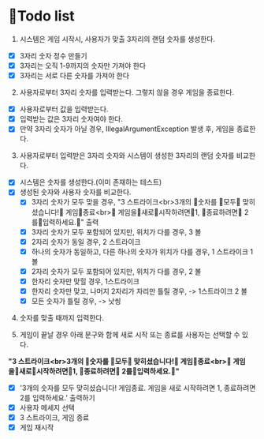 # 📜Todo list

1. 시스템은 게임 시작시, 사용자가 맞출 3자리의 랜덤 숫자를 생성한다.

- [X] 3자리 숫자 정수 만들기
- [X] 3자리는 오직 1-9까지의 숫자만 가져야 한다
- [X] 3자리는 서로 다른 숫자를 가져야 한다

2. 사용자로부터 3자리 숫자를 입력받는다. 그렇지 않을 경우 게임을 종료한다.

- [X] 사용자로부터 값을 입력받는다.
- [X] 입력받는 값은 3자리 숫자여야 한다.
- [X] 만약 3자리 숫자가 아닐 경우, IllegalArgumentException 발생 후, 게임을 종료한다.

3. 사용자로부터 입력받은 3자리 숫자와 시스템이 생성한 3자리의 랜덤 숫자를 비교한다.

- [X] 시스템은 숫자를 생성한다.(이미 존재하는 테스트)
- [X] 생성된 숫자와 사용자 숫자를 비교한다.
    - [X] 3자리 숫자가 모두 맞을 경우, "3 스트라이크\<br>3개의 숫자를 모두 맞히셨습니다! 게임종료\<br> 게임을새로시작하려면1, 종료하려면 2를입력하세요." 출력
    - [X] 3자리 숫자가 모두 포함되어 있지만, 위치가 다를 경우, 3 볼
    - [X] 2자리 숫자가  동일 경우, 2 스트라이크
    - [X] 하나의 숫자가 동일하고, 다른 하나의 숫자가 위치가 다를 경우, 1 스트라이크 1 볼
    - [X] 2자리 숫자가 모두 포함되어 있지만, 위치가 다를 경우, 2 볼
    - [X] 한자리 숫자만 맞힐 경우, 1스트라이크
    - [X] 한자리 숫자만 맞고, 나머지 2자리가 자리만 틀릴 경우, -> 1스트라이크 2 볼
    - [X] 모든 숫자가 틀릴 경우, -> 낫씽

4. 숫자를 맞출 때까지 입력한다.

5. 게임이 끝날 경우 아래 문구와 함께 새로 시작 또는 종료를 사용자는 선택할 수 있다.

**"3 스트라이크\<br>3개의 숫자를 모두 맞히셨습니다! 게임종료\<br> 게임을새로시작하려면1, 종료하려면 2를입력하세요."**

- [X] '3개의 숫자를 모두 맞히셨습니다! 게임종료. 게임을 새로 시작하려면 1, 종료하려면 2를 입력하세요.' 출력하기
- [X] 사용자 메세지 선택
- [X] 3 스트라이크, 게임 종료
- [X] 게임 재시작